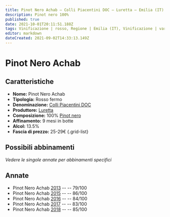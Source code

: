```yaml
---
title: Pinot Nero Achab – Colli Piacentini DOC – Luretta – Emilia (IT) – 25-29€ – 1★-3★
description: Pinot nero 100%
published: true
date: 2021-10-01T20:11:51.188Z
tags: Vinificazione | rosso, Regione | Emilia (IT), Vinificazione | varietale, Vinificazione | fermo, Valutazioni | 3 stelle, Vitigni | Pinot nero, Prezzi | 25-29€
editor: markdown
dateCreated: 2021-09-02T14:33:13.149Z
---
```


# Pinot Nero Achab

## Caratteristiche
- **Nome:** Pinot Nero Achab
- **Tipologia:** Rosso fermo
- **Denominazione:** [Colli Piacentini DOC](/denominazioni/Italia/Emilia/DOC-Colli-Piacentini)
- **Produttore:** [Luretta](/produttori/Italia/Emilia/Luretta) 
- **Composizione:** 100% [Pinot nero](/vitigni/Francia/bacca-nera/pinot-nero)
- **Affinamento:** 9 mesi in botte
- **Alcol:** 13.5%
- **Fascia di prezzo:** 25-29€
{.grid-list}

## Possibili abbinamenti
*Vedere le singole annate per abbinamenti specifici*

## Annate
- Pinot Nero Achab [2013](/vini/Italia/Emilia/Luretta/Pinot-Nero-Achab/2013) -- <span class="star-1"></span> -- 79/100
- Pinot Nero Achab [2015](/vini/Italia/Emilia/Luretta/Pinot-Nero-Achab/2015) -- <span class="star-3"></span> -- 86/100
- Pinot Nero Achab [2016](/vini/Italia/Emilia/Luretta/Pinot-Nero-Achab/2016) -- <span class="star-2"></span> -- 84/100
- Pinot Nero Achab [2017](/vini/Italia/Emilia/Luretta/Pinot-Nero-Achab/2017) -- <span class="star-2"></span> -- 83/100
- Pinot Nero Achab [2018](/vini/Italia/Emilia/Luretta/Pinot-Nero-Achab/2018) -- <span class="star-3"></span> -- 85/100


